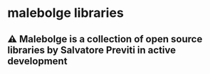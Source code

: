 # malebolge libraries

## ⚠️ Malebolge is a collection of open source libraries by Salvatore Previti in active development
